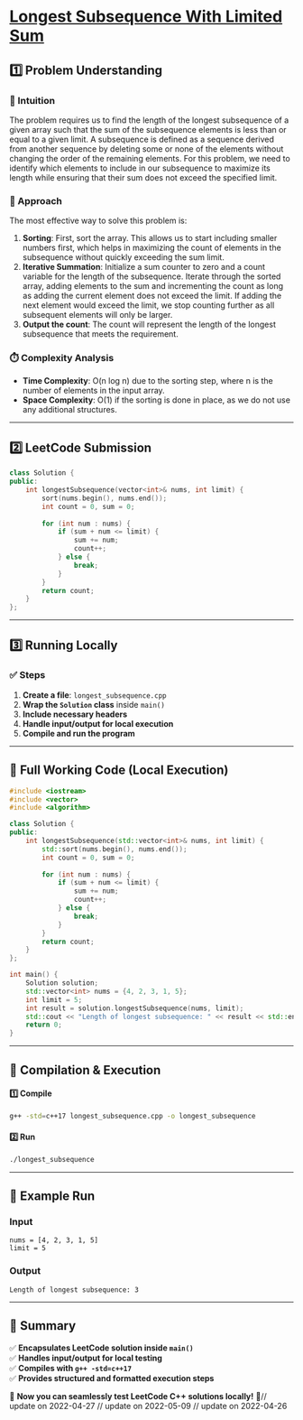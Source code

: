 # **[Longest Subsequence With Limited Sum](https://leetcode.com/problems/longest-subsequence-with-limited-sum/description/)**  

## **1️⃣ Problem Understanding**  
### **📌 Intuition**  
The problem requires us to find the length of the longest subsequence of a given array such that the sum of the subsequence elements is less than or equal to a given limit. A subsequence is defined as a sequence derived from another sequence by deleting some or none of the elements without changing the order of the remaining elements. For this problem, we need to identify which elements to include in our subsequence to maximize its length while ensuring that their sum does not exceed the specified limit.

### **🚀 Approach**  
The most effective way to solve this problem is:
1. **Sorting**: First, sort the array. This allows us to start including smaller numbers first, which helps in maximizing the count of elements in the subsequence without quickly exceeding the sum limit.
2. **Iterative Summation**: Initialize a sum counter to zero and a count variable for the length of the subsequence. Iterate through the sorted array, adding elements to the sum and incrementing the count as long as adding the current element does not exceed the limit. If adding the next element would exceed the limit, we stop counting further as all subsequent elements will only be larger.
3. **Output the count**: The count will represent the length of the longest subsequence that meets the requirement.

### **⏱️ Complexity Analysis**  
- **Time Complexity**: O(n log n) due to the sorting step, where n is the number of elements in the input array.
- **Space Complexity**: O(1) if the sorting is done in place, as we do not use any additional structures.

---  

## **2️⃣ LeetCode Submission**  
```cpp
class Solution {
public:
    int longestSubsequence(vector<int>& nums, int limit) {
        sort(nums.begin(), nums.end());
        int count = 0, sum = 0;
        
        for (int num : nums) {
            if (sum + num <= limit) {
                sum += num;
                count++;
            } else {
                break;
            }
        }
        return count;
    }
};  
```  

---  

## **3️⃣ Running Locally**  
### **✅ Steps**  
1. **Create a file**: `longest_subsequence.cpp`  
2. **Wrap the `Solution` class** inside `main()`  
3. **Include necessary headers**  
4. **Handle input/output for local execution**  
5. **Compile and run the program**  

---  

## **📝 Full Working Code (Local Execution)**  
```cpp
#include <iostream>
#include <vector>
#include <algorithm>

class Solution {
public:
    int longestSubsequence(std::vector<int>& nums, int limit) {
        std::sort(nums.begin(), nums.end());
        int count = 0, sum = 0;
        
        for (int num : nums) {
            if (sum + num <= limit) {
                sum += num;
                count++;
            } else {
                break;
            }
        }
        return count;
    }
};

int main() {
    Solution solution;
    std::vector<int> nums = {4, 2, 3, 1, 5};
    int limit = 5;
    int result = solution.longestSubsequence(nums, limit);
    std::cout << "Length of longest subsequence: " << result << std::endl;
    return 0;
}
```  

---  

## **🔧 Compilation & Execution**  
#### **1️⃣ Compile**  
```bash
g++ -std=c++17 longest_subsequence.cpp -o longest_subsequence
```  

#### **2️⃣ Run**  
```bash
./longest_subsequence
```  

---  

## **🎯 Example Run**  
### **Input**  
```
nums = [4, 2, 3, 1, 5]
limit = 5
```  
### **Output**  
```
Length of longest subsequence: 3
```  

---  

## **📌 Summary**  
✅ **Encapsulates LeetCode solution inside `main()`**  
✅ **Handles input/output for local testing**  
✅ **Compiles with `g++ -std=c++17`**  
✅ **Provides structured and formatted execution steps**  

🚀 **Now you can seamlessly test LeetCode C++ solutions locally!** 🚀// update on 2022-04-27
// update on 2022-05-09
// update on 2022-04-26

